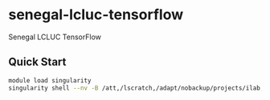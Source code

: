 # senegal-lcluc-tensorflow

Senegal LCLUC TensorFlow

## Quick Start

```bash
module load singularity
singularity shell --nv -B /att,/lscratch,/adapt/nobackup/projects/ilab,/adapt/nobackup/people,/lscratch/jacaraba/tmp:/tmp /lscratch/jacaraba/container/tf-container/
```
